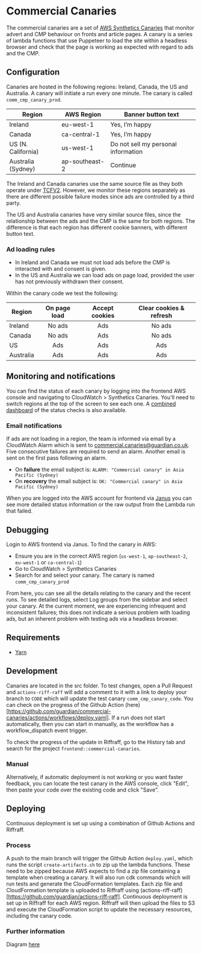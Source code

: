 # Commercial Canaries

The commercial canaries are a set of [AWS Synthetics Canaries](https://docs.aws.amazon.com/AmazonCloudWatch/latest/monitoring/CloudWatch_Synthetics_Canaries.html) that monitor advert and CMP behaviour on fronts and article pages. A canary is a series of lambda functions that use Puppeteer to load the site within a headless browser and check that the page is working as expected with regard to ads and the CMP.

## Configuration

Canaries are hosted in the following regions: Ireland, Canada, the US and Australia. A canary will initiate a run every one minute. The canary is called `comm_cmp_canary_prod`.

| Region             | AWS Region     | Banner button text                  |
| ------------------ | -------------- | ----------------------------------- |
| Ireland            | eu-west-1      | Yes, I’m happy                      |
| Canada             | ca-central-1   | Yes, I’m happy                      |
| US (N. California) | us-west-1      | Do not sell my personal information |
| Australia (Sydney) | ap-southeast-2 | Continue                            |

The Ireland and Canada canaries use the same source file as they both operate under [TCFV2](https://iabeurope.eu/tcf-2-0/). However, we monitor these regions separately as there are different possible failure modes since ads are controlled by a third party.

The US and Australia canaries have very similar source files, since the relationship between the ads and the CMP is the same for both regions. The difference is that each region has different cookie banners, with different button text.

### Ad loading rules

-   In Ireland and Canada we must not load ads before the CMP is interacted with and consent is given.
-   In the US and Australia we can load ads on page load, provided the user has not previously withdrawn their consent.

Within the canary code we test the following:

| Region    | On page load | Accept cookies | Clear cookies & refresh |
| --------- | :----------: | :------------: | :---------------------: |
| Ireland   |    No ads    |      Ads       |         No ads          |
| Canada    |    No ads    |      Ads       |         No ads          |
| US        |     Ads      |      Ads       |           Ads           |
| Australia |     Ads      |      Ads       |           Ads           |

## Monitoring and notifications

You can find the status of each canary by logging into the frontend AWS console and navigating to CloudWatch > Synthetics Canaries. You'll need to switch regions at the top of the screen to see each one. A [combined dashboard](https://eu-west-1.console.aws.amazon.com/cloudwatch/home?region=eu-west-1#dashboards:name=Commercial-Canaries) of the status checks is also available.

### Email notifications

If ads are not loading in a region, the team is informed via email by a CloudWatch Alarm which is sent to commercial.canaries@guardian.co.uk. Five consecutive failures are required to send an alarm. Another email is sent on the first pass following an alarm.

-   On **failure** the email subject is: `ALARM: "Commercial canary" in Asia Pacific (Sydney)`
-   On **recovery** the email subject is: `OK: "Commercial canary" in Asia Pacific (Sydney)`

When you are logged into the AWS account for frontend via [Janus](https://janus.gutools.co.uk/) you can see more detailed status information or the raw output from the Lambda run that failed.

## Debugging

Login to AWS frontend via Janus. To find the canary in AWS:

-   Ensure you are in the correct AWS region (`us-west-1`, `ap-southeast-2`, `eu-west-1` or `ca-central-1`)
-   Go to CloudWatch > Synthetics Canaries
-   Search for and select your canary. The canary is named `comm_cmp_canary_prod`

From here, you can see all the details relating to the canary and the recent runs. To see detailed logs, select Log groups from the sidebar and select your canary. At the current moment, we are experiencing infrequent and inconsistent failures; this does not indicate a serious problem with loading ads, but an inherent problem with testing ads via a headless browser.

## Requirements

-   [Yarn](https://classic.yarnpkg.com/en/docs/install/)

## Development

Canaries are located in the src folder. To test changes, open a Pull Request and `actions-riff-raff` will add a comment to it with a link to deploy your branch to `CODE` which will update the test canary `comm_cmp_canary_code`. You can check on the progress of the Github Action (here)[https://github.com/guardian/commercial-canaries/actions/workflows/deploy.yaml]. If a run does not start automatically, then you can start in manually, as the workflow has a workflow_dispatch event trigger.

To check the progress of the update in Riffraff, go to the History tab and search for the project `frontend::commercial-canaries`.

### Manual

Alternatively, if automatic deployment is not working or you want faster feedback, you can locate the test canary in the AWS console, click "Edit", then paste your code over the existing code and click "Save".

## Deploying

Continuous deployment is set up using a combination of Github Actions and Riffraff.

### Process

A push to the main branch will trigger the Github Action `deploy.yaml`, which runs the script `create-artifacts.sh` to zip up the lambda functions. These need to be zipped because AWS expects to find a zip file containing a template when creating a canary. It will also run cdk commands which will run tests and generate the CloudFormation templates. Each zip file and CloudFormation template is uploaded to Riffraff using (actions-riff-raff)[https://github.com/guardian/actions-riff-raff]. Continuous deployment is set up in Riffraff for each AWS region. Riffraff will then upload the files to S3 and execute the CloudFormation script to update the necessary resources, including the canary code.

### Further information

Diagram [here](https://docs.google.com/presentation/d/1l8QFoq7siUWdJMRq_qc8vLcNf1iFhXH5aKx3Ok5xEu4/edit#slide=id.gb8f2b491c7_0_44)
